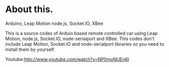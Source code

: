 About this.
==================

Arduino, Leap Motion node.js, Socket.IO, XBee


This is a source codes of Arduio based remote controlled car using Leap Motion, node.js, Socket.IO, node-serialport and XBee. 
This codes don't include Leap Motion, Socket.IO and node-serialport libraries so you need to install them by yourself. 

Youtube:http://www.youtube.com/watch?v=NP0mxNUEn6I
